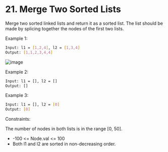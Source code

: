 # 21. Merge Two Sorted Lists

Merge two sorted linked lists and return it as a sorted list. The list should be made by splicing together the nodes of the first two lists.

Example 1:

```bash
Input: l1 = [1,2,4], l2 = [1,3,4]
Output: [1,1,2,3,4,4]
```

![image](https://assets.leetcode.com/uploads/2020/10/03/merge_ex1.jpg)

Example 2:

```bash
Input: l1 = [], l2 = []
Output: []
```

Example 3:

```bash
Input: l1 = [], l2 = [0]
Output: [0]
```

Constraints:

The number of nodes in both lists is in the range [0, 50].

* -100 <= Node.val <= 100
* Both l1 and l2 are sorted in non-decreasing order.

